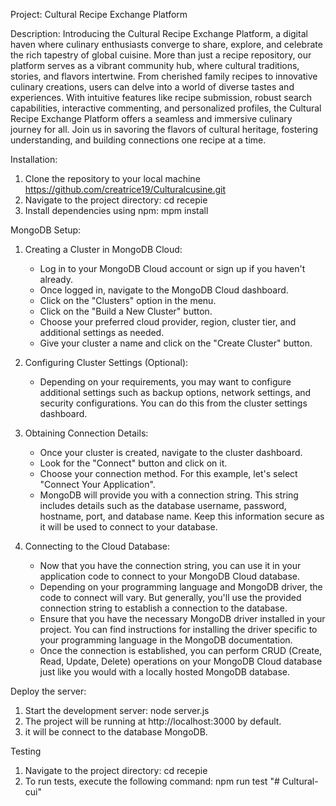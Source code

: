 Project: Cultural Recipe Exchange Platform

Description:
Introducing the Cultural Recipe Exchange Platform, a digital haven where culinary enthusiasts converge to share, explore, and celebrate the rich tapestry of global cuisine. More than just a recipe repository, our platform serves as a vibrant community hub, where cultural traditions, stories, and flavors intertwine. From cherished family recipes to innovative culinary creations, users can delve into a world of diverse tastes and experiences. With intuitive features like recipe submission, robust search capabilities, interactive commenting, and personalized profiles, the Cultural Recipe Exchange Platform offers a seamless and immersive culinary journey for all. Join us in savoring the flavors of cultural heritage, fostering understanding, and building connections one recipe at a time.

Installation:
1. Clone the repository to your local machine
   https://github.com/creatrice19/Culturalcusine.git
2. Navigate to the project directory:
   cd recepie
3. Install dependencies using npm:
   mpm install 

MongoDB Setup:

1. Creating a Cluster in MongoDB Cloud:
   - Log in to your MongoDB Cloud account or sign up if you haven't already.
   - Once logged in, navigate to the MongoDB Cloud dashboard.
   - Click on the "Clusters" option in the menu.
   - Click on the "Build a New Cluster" button.
   - Choose your preferred cloud provider, region, cluster tier, and additional settings as needed.
   - Give your cluster a name and click on the "Create Cluster" button.

2. Configuring Cluster Settings (Optional):
   - Depending on your requirements, you may want to configure additional settings such as backup options, network settings, and security configurations. You can do this from the cluster settings dashboard.

3. Obtaining Connection Details:
   - Once your cluster is created, navigate to the cluster dashboard.
   - Look for the "Connect" button and click on it.
   - Choose your connection method. For this example, let's select "Connect Your Application".
   - MongoDB will provide you with a connection string. This string includes details such as the database username, password, hostname, port, and database name. Keep this information secure as it will be used to connect to your database.

4. Connecting to the Cloud Database:
   - Now that you have the connection string, you can use it in your application code to connect to your MongoDB Cloud database.
   - Depending on your programming language and MongoDB driver, the code to connect will vary. But generally, you'll use the provided connection string to establish a connection to the database.
   - Ensure that you have the necessary MongoDB driver installed in your project. You can find instructions for installing the driver specific to your programming language in the MongoDB documentation.
   - Once the connection is established, you can perform CRUD (Create, Read, Update, Delete) operations on your MongoDB Cloud database just like you would with a locally hosted MongoDB database.


Deploy the server:
1. Start the development server:
   node server.js
2. The project will be running at http://localhost:3000 by default.
3. it will be connect to the database MongoDB.

Testing
1. Navigate to the project directory:
   cd recepie
2. To run tests, execute the following command:
   npm run test
"# Cultural-cui" 
